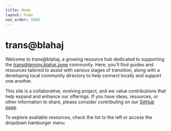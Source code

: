 ```yaml
---
title: Home
layout: home
nav_order: 1000
---
```

# trans@blahaj

Welcome to trans@blahaj, a growing resource hub dedicated to supporting the trans@lemmy.blahaj.zone community. Here, you'll find guides and resources tailored to assist with various stages of transition, along with a developing local community directory to help connect locally and support one another.

This site is a collaborative, evolving project, and we value contributions that help expand and enhance our offerings. If you have ideas, resources, or other information to share, please consider contributing on our [GitHub page](https://github.com/trans-blahaj-lemmy/trans-blahaj-lemmy.github.io).

To explore available resources, check the list to the left or access the dropdown hamburger menu.
